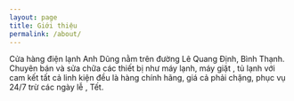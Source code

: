 ```yaml
---
layout: page
title: Giới thiệu
permalink: /about/
---
```

Cửa hàng điện lạnh Anh Dũng nằm trên đường Lê Quang Định, Bình Thạnh. Chuyên bán và sửa chữa các thiết bị như máy lạnh, máy giặt , tủ lạnh với cam kết tất cả linh kiện đều là hàng chính hãng, giá cả phải chặng, phục vụ 24/7 trừ các ngày lễ , Tết.